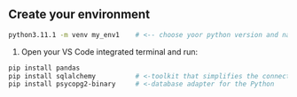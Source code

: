  ## Create your environment
```bash
python3.11.1 -m venv my_env1    # <-- choose yoor python version and name of your environment
```
1. Open your VS Code integrated terminal and run:
```bash
pip install pandas
pip install sqlalchemy          # <-toolkit that simplifies the connection between Python and SQL databases
pip install psycopg2-binary     # <-database adapter for the Python
```
